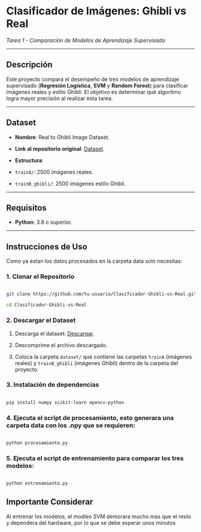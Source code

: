 # Clasificador de Imágenes: Ghibli vs Real

*Tarea 1 - Comparación de Modelos de Aprendizaje Supervisado*

---

## Descripción

Este proyecto compara el desempeño de tres modelos de aprendizaje supervisado (**Regresión Logística**, **SVM** y **Random Forest**) para clasificar imágenes reales y estilo Ghibli. El objetivo es determinar qué algoritmo logra mayor precisión al realizar esta tarea.

---

## Dataset

- **Nombre**: Real to Ghibli Image Dataset.

- **Link al repositorio original**: [Dataset](https://www.kaggle.com/datasets/shubham1921/real-to-ghibli-image-dataset-5k-paired-images).

- **Estructura**:

- `trainA/`: 2500 imágenes reales.

- `trainB_ghibli/`: 2500 imágenes estilo Ghibli.

---

## Requisitos

- **Python**: 3.8 o superior.

---

## Instrucciones de Uso

Como ya estan los datos procesados en la carpeta data solo necesitas:

### 1. Clonar el Repositorio

```bash

git clone https://github.com/tu-usuario/Clasificador-Ghibli-vs-Real.git

cd Clasificador-Ghibli-vs-Real

```

### 2. Descargar el Dataset

1. Descarga el dataset: [Descargar](https://www.kaggle.com/datasets/shubham1921/real-to-ghibli-image-dataset-5k-paired-images).

2. Descomprime el archivo descargado.

3. Coloca la carpeta `dataset/` que contiene las carpetas `trainA` (imágenes reales) y `trainB_ghibli` (imágenes Ghibli) dentro de la carpeta del proyecto.


### 3. Instalación de dependencias

```bash

pip install numpy scikit-learn opencv-python

```

### 4. Ejecuta el script de procesamiento, esto generara una carpeta data con los .npy que se requieren:

```bash

python procesamiento.py

```

### 5. Ejecuta el script de entrenamiento para comparar los tres modelos:

```bash

python entrenamiento.py

```

## Importante Considerar

Al entrenar los modelos, el modleo SVM demorara mucho mas que el resto y dependera del hardware, por lo que se debe esperar unos minutos
